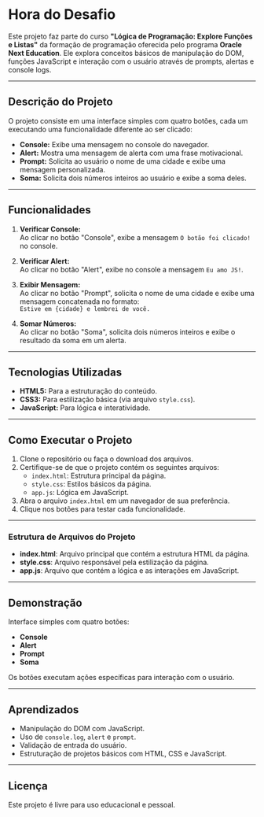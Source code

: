 # Hora do Desafio

Este projeto faz parte do curso **"Lógica de Programação: Explore Funções e Listas"** da formação de programação oferecida pelo programa **Oracle Next Education**. Ele explora conceitos básicos de manipulação do DOM, funções JavaScript e interação com o usuário através de prompts, alertas e console logs.

---

## Descrição do Projeto

O projeto consiste em uma interface simples com quatro botões, cada um executando uma funcionalidade diferente ao ser clicado:

- **Console:** Exibe uma mensagem no console do navegador.
- **Alert:** Mostra uma mensagem de alerta com uma frase motivacional.
- **Prompt:** Solicita ao usuário o nome de uma cidade e exibe uma mensagem personalizada.
- **Soma:** Solicita dois números inteiros ao usuário e exibe a soma deles.

---

## Funcionalidades

1. **Verificar Console:**  
   Ao clicar no botão "Console", exibe a mensagem `O botão foi clicado!` no console.

2. **Verificar Alert:**  
   Ao clicar no botão "Alert", exibe no console a mensagem `Eu amo JS!`.

3. **Exibir Mensagem:**  
   Ao clicar no botão "Prompt", solicita o nome de uma cidade e exibe uma mensagem concatenada no formato:  
   `Estive em {cidade} e lembrei de você.`

4. **Somar Números:**  
   Ao clicar no botão "Soma", solicita dois números inteiros e exibe o resultado da soma em um alerta.

---

## Tecnologias Utilizadas

- **HTML5:** Para a estruturação do conteúdo.
- **CSS3:** Para estilização básica (via arquivo `style.css`).
- **JavaScript:** Para lógica e interatividade.

---

## Como Executar o Projeto

1. Clone o repositório ou faça o download dos arquivos.
2. Certifique-se de que o projeto contém os seguintes arquivos:
   - `index.html`: Estrutura principal da página.
   - `style.css`: Estilos básicos da página.
   - `app.js`: Lógica em JavaScript.
3. Abra o arquivo `index.html` em um navegador de sua preferência.
4. Clique nos botões para testar cada funcionalidade.

---

### Estrutura de Arquivos do Projeto

- **index.html**: Arquivo principal que contém a estrutura HTML da página.  
- **style.css**: Arquivo responsável pela estilização da página.  
- **app.js**: Arquivo que contém a lógica e as interações em JavaScript.


---

## Demonstração

Interface simples com quatro botões:

- **Console**
- **Alert**
- **Prompt**
- **Soma**

Os botões executam ações específicas para interação com o usuário.

---

## Aprendizados

- Manipulação do DOM com JavaScript.
- Uso de `console.log`, `alert` e `prompt`.
- Validação de entrada do usuário.
- Estruturação de projetos básicos com HTML, CSS e JavaScript.

---

## Licença

Este projeto é livre para uso educacional e pessoal.







